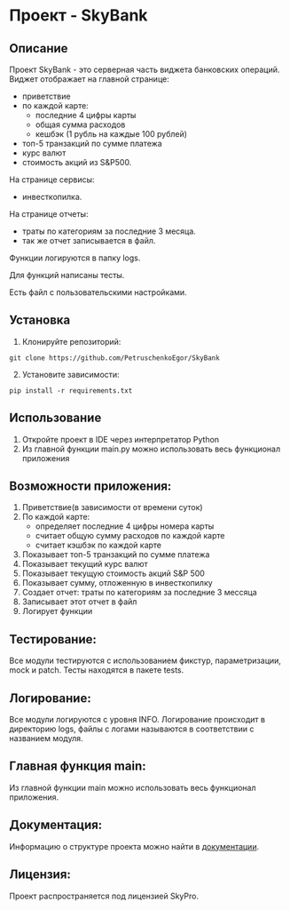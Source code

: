 # Проект - SkyBank

## Описание

Проект SkyBank - это серверная часть виджета банковских операций. Виджет отображает на главной странице:
- приветствие
- по каждой карте:
   - последние 4 цифры карты
   - общая сумма расходов
   - кешбэк (1 рубль на каждые 100 рублей)
- топ-5 транзакций по сумме платежа
- курс валют
- стоимость акций из S&P500.

На странице сервисы:
- инвесткопилка.

На странице отчеты:
- траты по категориям за последние 3 месяца.
- так же отчет записывается в файл.

Функции логируются в папку logs.

Для функций написаны тесты.

Есть файл с пользовательскими настройками.

## Установка
1. Клонируйте репозиторий:
```
git clone https://github.com/PetruschenkoEgor/SkyBank
```
2. Установите зависимости:
```
pip install -r requirements.txt
```

## Использование
1. Откройте проект в IDE через интерпретатор Python
2. Из главной функции main.py можно использовать весь функционал приложения

## Возможности приложения:
1. Приветствие(в зависимости от времени суток)
2. По каждой карте:
   - определяет последние 4 цифры номера карты
   - считает общую сумму расходов по каждой карте
   - считает кэшбэк по каждой карте
3. Показывает топ-5 транзакций по сумме платежа
4. Показывает текущий курс валют
5. Показывает текущую стоимость акций S&P 500
6. Показывает сумму, отложенную в инвесткопилку
7. Создает отчет: траты по категориям за последние 3 мессяца
8. Записывает этот отчет в файл
9. Логирует функции

## Тестирование:
Все модули тестируются с использованием фикстур, параметризации, mock и patch. Тесты находятся в пакете tests.

## Логирование:
Все модули логируются с уровня INFO. Логирование происходит в директорию logs, файлы с логами называются в соответствии с названием модуля.

## Главная функция main:
Из главной функции main можно использовать весь функционал приложения.

## Документация:
Информацию о структуре проекта можно найти в [документации](README.md).

## Лицензия:
Проект распространяется под лицензией SkyPro.
